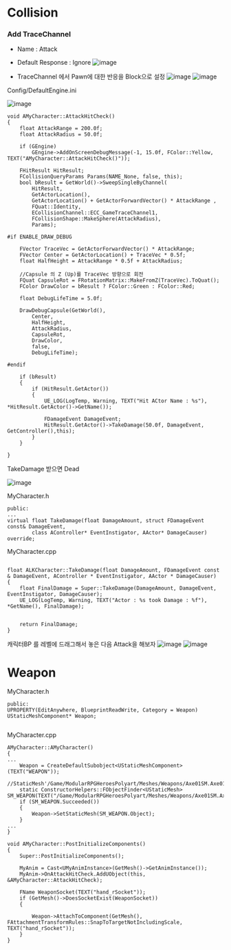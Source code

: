 # Collision

### Add TraceChannel
- Name : Attack
- Default Response : Ignore
![image](https://user-images.githubusercontent.com/29656900/182603030-0e8968d5-5cf4-4ab2-9871-ae354264edc3.png)

- TraceChannel 에서 Pawn에 대한 반응을 Block으로 설정 
![image](https://user-images.githubusercontent.com/29656900/184578133-d76bf5a7-4657-4794-88ca-40227db4acab.png)
![image](https://user-images.githubusercontent.com/29656900/184578151-fe049c78-84e7-4289-99e4-4bc4143b33f8.png)

Config/DefaultEngine.ini

![image](https://user-images.githubusercontent.com/29656900/182603137-a6a790a0-767a-4328-b86c-1b27f82ecdf0.png)


```
void AMyCharacter::AttackHitCheck()
{
	float AttackRange = 200.0f;
	float AttackRadius = 50.0f;

	if (GEngine)
		GEngine->AddOnScreenDebugMessage(-1, 15.0f, FColor::Yellow, TEXT("AMyCharacter::AttackHitCheck()"));

	FHitResult HitResult;
	FCollisionQueryParams Params(NAME_None, false, this);
	bool bResult = GetWorld()->SweepSingleByChannel(
		HitResult,
		GetActorLocation(),
		GetActorLocation() + GetActorForwardVector() * AttackRange ,
		FQuat::Identity,
		ECollisionChannel::ECC_GameTraceChannel1,
		FCollisionShape::MakeSphere(AttackRadius),
		Params);

#if ENABLE_DRAW_DEBUG

	FVector TraceVec = GetActorForwardVector() * AttackRange;
	FVector Center = GetActorLocation() + TraceVec * 0.5f;
	float HalfHeight = AttackRange * 0.5f + AttackRadius;

	//Capsule 의 Z (Up)를 TraceVec 방향으로 회전 
	FQuat CapsuleRot = FRotationMatrix::MakeFromZ(TraceVec).ToQuat();
	FColor DrawColor = bResult ? FColor::Green : FColor::Red;

	float DebugLifeTime = 5.0f;

	DrawDebugCapsule(GetWorld(),
		Center,
		HalfHeight,
		AttackRadius,
		CapsuleRot,
		DrawColor,
		false,
		DebugLifeTime);

#endif

	if (bResult)
	{
		if (HitResult.GetActor())
		{
			UE_LOG(LogTemp, Warning, TEXT("Hit ACtor Name : %s"), *HitResult.GetActor()->GetName());

			FDamageEvent DamageEvent;
			HitResult.GetActor()->TakeDamage(50.0f, DamageEvent, GetController(),this);
		}
	}

}
```


TakeDamage 받으면 Dead

![image](https://user-images.githubusercontent.com/29656900/182615041-c13245ec-e4db-4f42-a777-1b23c1c19922.png)

MyCharacter.h
```
public:
...
virtual float TakeDamage(float DamageAmount, struct FDamageEvent const& DamageEvent,
		class AController* EventInstigator, AActor* DamageCauser) override;
```
MyCharacter.cpp
```

float ALKCharacter::TakeDamage(float DamageAmount, FDamageEvent const & DamageEvent, AController * EventInstigator, AActor * DamageCauser)
{
	float FinalDamage = Super::TakeDamage(DamageAmount, DamageEvent, EventInstigator, DamageCauser);
	UE_LOG(LogTemp, Warning, TEXT("Actor : %s took Damage : %f"), *GetName(), FinalDamage);


	return FinalDamage;
}
```

캐릭터BP 를 레벨에 드래그해서 놓은 다음 Attack을 해보자
![image](https://user-images.githubusercontent.com/29656900/184578041-d944355f-9089-4176-942c-88da222cd28c.png)
![image](https://user-images.githubusercontent.com/29656900/184578098-a813036f-f55a-4eda-9e91-93566ac759fb.png)


# Weapon

MyCharacter.h 
```
public:
UPROPERTY(EditAnywhere, BlueprintReadWrite, Category = Weapon)
UStaticMeshComponent* Weapon;
	
```
MyCharacter.cpp
```
AMyCharacter::AMyCharacter()
{
...
	Weapon = CreateDefaultSubobject<UStaticMeshComponent>(TEXT("WEAPON"));
	//StaticMesh'/Game/ModularRPGHeroesPolyart/Meshes/Weapons/Axe01SM.Axe01SM'
	static ConstructorHelpers::FObjectFinder<UStaticMesh> SM_WEAPON(TEXT("/Game/ModularRPGHeroesPolyart/Meshes/Weapons/Axe01SM.Axe01SM"));
	if (SM_WEAPON.Succeeded())
	{
		Weapon->SetStaticMesh(SM_WEAPON.Object);
	}
...
}

void AMyCharacter::PostInitializeComponents()
{
	Super::PostInitializeComponents();

	MyAnim = Cast<UMyAnimInstance>(GetMesh()->GetAnimInstance());
	MyAnim->OnAttackHitCheck.AddUObject(this, &AMyCharacter::AttackHitCheck);
	
	FName WeaponSocket(TEXT("hand_rSocket"));
	if (GetMesh()->DoesSocketExist(WeaponSocket))
	{

		Weapon->AttachToComponent(GetMesh(), FAttachmentTransformRules::SnapToTargetNotIncludingScale, TEXT("hand_rSocket"));
	}
}

```
